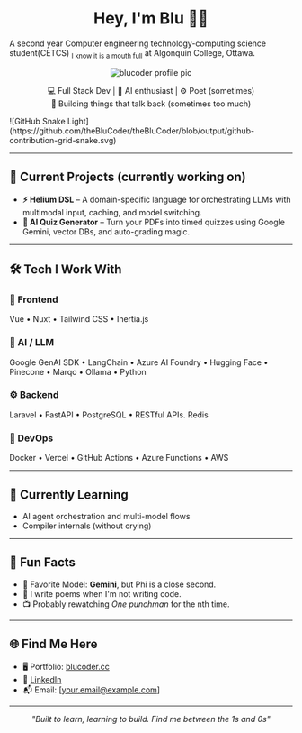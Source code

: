 <h1 align="center">Hey, I'm Blu 👨‍💻</h1>
<p> A second year Computer engineering technology-computing science student(CETCS) <sub>I know it is a mouth full</sub> at Algonquin College, Ottawa.
<p align="center">
  <img src="https://res.cloudinary.com/dao2elffs/image/upload/v1746708177/cartoon_ux9jht.png" width="100" alt="blucoder profile pic">
</p>

<p align="center">
  💻 Full Stack Dev | 🧠 AI enthusiast | ⚙️ Poet (sometimes) <br>
  🚀 Building things that talk back (sometimes too much)
</p>
![GitHub Snake Light](https://github.com/theBluCoder/theBluCoder/blob/output/github-contribution-grid-snake.svg)



---

## 🧠 Current Projects (currently working on) 

- **⚡ Helium DSL** – A domain-specific language for orchestrating LLMs with multimodal input, caching, and model switching.
- **🧩 AI Quiz Generator** – Turn your PDFs into timed quizzes using Google Gemini, vector DBs, and auto-grading magic.
---

## 🛠️ Tech I Work With

### 🧪 Frontend  
Vue • Nuxt • Tailwind CSS • Inertia.js

### 🧠 AI / LLM  
Google GenAI SDK • LangChain • Azure AI Foundry • Hugging Face • Pinecone • Marqo • Ollama • Python

### ⚙️ Backend  
Laravel • FastAPI • PostgreSQL • RESTful APIs. Redis

### 🚀 DevOps  
Docker • Vercel • GitHub Actions • Azure Functions • AWS 

---

## 🌱 Currently Learning
- AI agent orchestration and multi-model flows
- Compiler internals (without crying)

---

## 🎨 Fun Facts

- 🧠 Favorite Model: **Gemini**, but Phi is a close second.
- 📝 I write poems when I'm not writing code.
- 📺 Probably rewatching *One punchman* for the nth time.

---

## 🌐 Find Me Here

- 🖥️ Portfolio: [blucoder.cc](https://www.blucoder.cc/)
- 💼 [LinkedIn](#)
- 📬 Email: [your.email@example.com]

---

<p align="center">
  <i>"Built to learn, learning to build. Find me between the 1s and 0s"</i>
</p>
